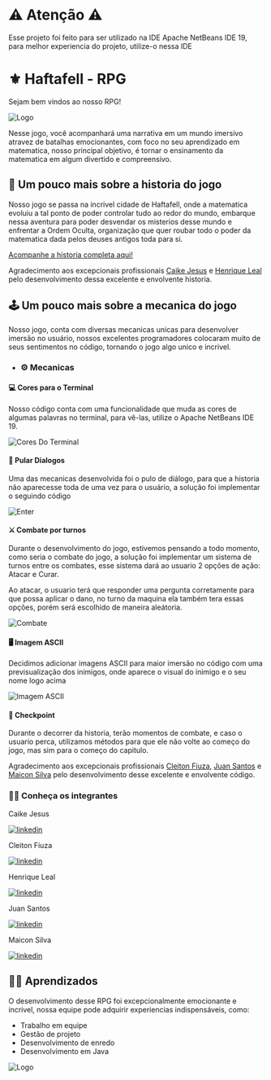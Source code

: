 
# ⚠ Atenção ⚠
Esse projeto foi feito para ser utilizado na IDE Apache NetBeans IDE 19, para melhor experiencia do projeto, utilize-o nessa IDE
# ⚜ Haftafell - RPG
Sejam bem vindos ao nosso RPG!

![Logo](https://media.discordapp.net/attachments/1148430124161699931/1157145409437847672/a-teenager-in-an-all-white-place-looking-at-magical-mathematical-numbers-in-the-air-with-the-color--556842189.png?ex=6556d324&is=65445e24&hm=096d241eacd6ae0d96f8d25f8d08da3d75733bcae16c570174189c51ef2f7d87&=&width=453&height=453)

Nesse jogo, você acompanhará uma narrativa em um mundo imersivo atravez de batalhas emocionantes, com foco no seu aprendizado em matematica, nosso principal objetivo, é tornar o ensinamento da matematica em algum divertido e compreensivo.

## 📖 Um pouco mais sobre a historia do jogo

Nosso jogo se passa na incrivel cidade de Haftafell, onde a matematica evoluiu a tal ponto de poder controlar tudo ao redor do mundo, embarque nessa aventura para poder desvendar os misterios desse mundo e enfrentar a Ordem Oculta, organização que quer roubar todo o poder da matematica dada pelos deuses antigos toda para si.

[Acompanhe a historia completa aqui!](https://github.com/JuanSantos64/Grupo-6---Turma-A/tree/HistóriaRPG)

Agradecimento aos excepcionais profissionais [Caike Jesus](https://www.linkedin.com/in/caike-jesus-5a37921b2) e [Henrique Leal](https://www.linkedin.com/in/henrique-leal-28733b1b5/) pelo desenvolvimento dessa excelente e envolvente historia.

## 🕹 Um pouco mais sobre a mecanica do jogo
Nosso jogo, conta com diversas mecanicas unicas para desenvolver imersão no usuário, nossos excelentes programadores colocaram muito de seus sentimentos no código, tornando o jogo algo unico e incrivel.

- ### ⚙ Mecanicas
#### 💻 Cores para o Terminal

Nosso código conta com uma funcionalidade que muda as cores de algumas palavras no terminal, para vê-las, utilize o Apache NetBeans IDE 19.

![Cores Do Terminal](https://cdn.discordapp.com/attachments/1141431801324261439/1181373172466073601/cores_pro_terminal.png?ex=6580d281&is=656e5d81&hm=6e24128edda9c7ed93892511fdc0916d34557e952c5906616aa1abfc6a24c533&)
#### 💭 Pular Dialogos
Uma das mecanicas desenvolvida foi o pulo de diálogo, para que a historia não aparecesse toda de uma vez para o usuário, a solução foi implementar o seguindo código

![Enter](https://cdn.discordapp.com/attachments/1141431801324261439/1181373701715918859/enter.png?ex=6580d2ff&is=656e5dff&hm=399c5152d446ab43c38e614ed8b1f1cd3a07f9a502ba5833cb213f7bb8f5e888&)

#### ⚔ Combate por turnos

Durante o desenvolvimento do jogo, estivemos pensando a todo momento, como seria o combate do jogo, a solução foi implementar um sistema de turnos entre os combates, esse sistema dará ao usuario 2 opções de ação: Atacar e Curar.

Ao atacar, o usuario terá que responder uma pergunta corretamente para que possa aplicar o dano, no turno da maquina ela também tera essas opções, porém será escolhido de maneira aleátoria.

![Combate](https://cdn.discordapp.com/attachments/1141431801324261439/1181374292995350618/combatecerto.png?ex=6580d38c&is=656e5e8c&hm=48e7c4a8274b6f9844855760da37f7d76c9377d307a2b8be8e0d0d7f6d9d4f9b&)

#### 🖥 Imagem ASCII

Decidimos adicionar imagens ASCII para maior imersão no código com uma previsualização dos inimigos, onde aparece o visual do inimigo e o seu nome logo acima

![Imagem ASCII](https://cdn.discordapp.com/attachments/1141431801324261439/1181374954739085332/Imagem_ASCII.png?ex=6580d42a&is=656e5f2a&hm=7f3ae52053067949cc83a59546eb970cef59da8726eccdb7be0a4740c7c01f71&)
#### 📍 Checkpoint

Durante o decorrer da historia, terão momentos de combate, e caso o usuario perca, utilizamos métodos para que ele não volte ao começo do jogo, mas sim para o começo do capitulo.


Agradecimento aos excepcionais profissionais [Cleiton Fiuza](https://www.linkedin.com/in/cleiton-fiuza-souza-42a553193/), [Juan Santos](https://www.linkedin.com/in/juan-santos-28a001288/) e [Maicon Silva](https://www.linkedin.com/in/maicon-silva-888090212/) pelo desenvolvimento desse excelente e envolvente código.
### 👨‍💻 Conheça os integrantes
Caike Jesus

[![linkedin](https://img.shields.io/badge/linkedin-0A66C2?style=for-the-badge&logo=linkedin&logoColor=white)](https://www.linkedin.com/in/caike-jesus-5a37921b2)

Cleiton Fiuza

[![linkedin](https://img.shields.io/badge/linkedin-0A66C2?style=for-the-badge&logo=linkedin&logoColor=white)](https://www.linkedin.com/in/cleiton-fiuza-souza-42a553193/)

Henrique Leal

[![linkedin](https://img.shields.io/badge/linkedin-0A66C2?style=for-the-badge&logo=linkedin&logoColor=white)](https://www.linkedin.com/in/henrique-leal-28733b1b5/)

Juan Santos

[![linkedin](https://img.shields.io/badge/linkedin-0A66C2?style=for-the-badge&logo=linkedin&logoColor=white)](https://www.linkedin.com/in/juan-santos-28a001288/)

Maicon Silva

[![linkedin](https://img.shields.io/badge/linkedin-0A66C2?style=for-the-badge&logo=linkedin&logoColor=white)](https://www.linkedin.com/in/maicon-silva-888090212/)
## 👨‍🎓 Aprendizados

O desenvolvimento desse RPG foi excepcionalmente emocionante e incrivel, nossa equipe pode adquirir experiencias indispensáveis, como:

- Trabalho em equipe
- Gestão de projeto
- Desenvolvimento de enredo
- Desenvolvimento em Java



![Logo](https://media.discordapp.net/attachments/1148430124161699931/1157144010280935444/RPG_CAPA.png?ex=654d9756&is=653b2256&hm=836fa56b27e4b8c47063ba03111fb30be360db831e180f21ef3f7a1b5c956528&=&width=453&height=453)

